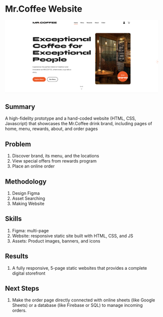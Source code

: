 # Mr.Coffee Website
![Website Mr.Coffee](assets/Website.png) 

## Summary
A high-fidelity prototype and a hand-coded website (HTML, CSS, Javascript) that showcases the Mr.Coffee drink brand, including pages of home, menu, rewards, about, and order pages

## Problem
1. Discover brand, its menu, and the locations
2. View special offers from rewards program
3. Place an online order

## Methodology
1. Design Figma
2. Asset Searching
3. Making Website

## Skills
1. Figma: multi-page 
2. Website: responsive static site built with HTML, CSS, and JS
3. Assets: Product images, banners, and icons

## Results
1. A fully responsive, 5-page static websites that provides a complete digital storefront

## Next Steps
1. Make the order page directly connected with online sheets (like Google Sheets) or a database (like Firebase or SQL) to manage incoming orders.
